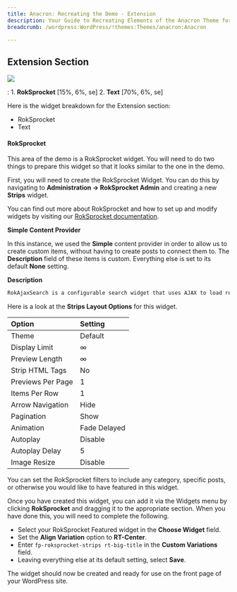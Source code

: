 ```yaml
---
title: Anacron: Recreating the Demo - Extension
description: Your Guide to Recreating Elements of the Anacron Theme for WordPress
breadcrumb: /wordpress:WordPress/!themes:Themes/anacron:Anacron

---
```


Extension Section
-----

![][demo]

:   1. **RokSprocket** [15%, 6%, se]
    2. **Text** [70%, 6%, se]

Here is the widget breakdown for the Extension section:

* RokSprocket
* Text

#### RokSprocket

This area of the demo is a RokSprocket widget. You will need to do two things to prepare this widget so that it looks similar to the one in the demo.

First, you will need to create the RokSprocket Widget. You can do this by navigating to **Administration -> RokSprocket Admin** and creating a new **Strips** widget.

You can find out more about RokSprocket and how to set up and modify widgets by visiting our [RokSprocket documentation][roksprocket].

**Simple Content Provider**

In this instance, we used the **Simple** content provider in order to allow us to create custom items, without having to create posts to connect them to. The **Description** field of these items is custom. Everything else is set to its default **None** setting.

**Description**

~~~ .html
RokAjaxSearch is a configurable search widget that uses AJAX to load results in real time via a styled popup. It can be set to local or Google search, inclusive of Web, image, video and blog. Results are paged and can be accessed via buttons or keyboard commands.
~~~

Here is a look at the **Strips Layout Options** for this widget.

| Option            |      Setting |
| :---------------- | :----------- |
| Theme             |      Default |
| Display Limit     |            ∞ |
| Preview Length    |            ∞ |
| Strip HTML Tags   |           No |
| Previews Per Page |            1 |
| Items Per Row     |            1 |
| Arrow Navigation  |         Hide |
| Pagination        |         Show |
| Animation         | Fade Delayed |
| Autoplay          |      Disable |
| Autoplay Delay    |            5 |
| Image Resize      |      Disable |

You can set the RokSprocket filters to include any category, specific posts, or otherwise you would like to have featured in this widget.

Once you have created this widget, you can add it via the Widgets menu by clicking **RokSprocket** and dragging it to the appropriate section. When you have done this, you will need to complete the following.

* Select your RokSprocket Featured widget in the **Choose Widget** field.
* Set the **Align Variation** option to **RT-Center**.
* Enter `fp-roksprocket-strips rt-big-title` in the **Custom Variations** field.
* Leaving everything else at its default setting, select **Save**.

The widget should now be created and ready for use on the front page of your WordPress site.

[demo]: assets/demo_9.jpeg
[roksprocket]: ../../plugins/roksprocket/
